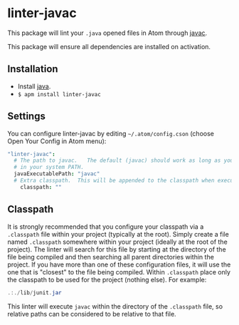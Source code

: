 # linter-javac

This package will lint your `.java` opened files in Atom through [javac](http://docs.oracle.com/javase/7/docs/technotes/tools/windows/javac.html).

This package will ensure all dependencies are installed on activation.

## Installation

*   Install [java](http://www.java.com/).
*   `$ apm install linter-javac`

## Settings

You can configure linter-javac by editing `~/.atom/config.cson` (choose Open
Your Config in Atom menu):

```coffeescript
"linter-javac":
  # The path to javac.   The default (javac) should work as long as you have it
  # in your system PATH.
  javaExecutablePath: "javac"
  # Extra classpath.  This will be appended to the classpath when executing javac.
    classpath: ""
```

## Classpath

It is strongly recommended that you configure your classpath via a `.classpath`
file within your project (typically at the root). Simply create a file
named `.classpath` somewhere within your project (ideally at the root of
the project). The linter will search for this file by starting at the directory
of the file being compiled and then searching all parent directories within the
project. If you have more than one of these configuration files, it will use
the one that is "closest" to the file being compiled. Within `.classpath` place
only the classpath to be used for the project (nothing else). For example:

```java
.:./lib/junit.jar
```

This linter will execute `javac` within the directory of the `.classpath`
file, so relative paths can be considered to be relative to that file.

